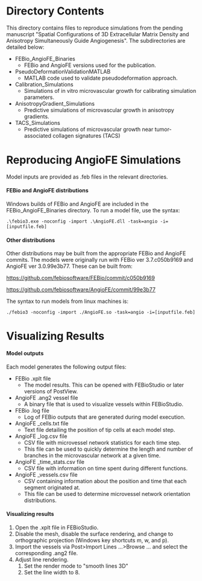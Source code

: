 # Directory Contents
This directory contains files to reproduce simulations from the pending manuscript "Spatial Configurations of 3D Extracellular Matrix Density and Anisotropy Simultaneously Guide Angiogenesis".
The subdirectories are detailed below:
* FEBio_AngioFE_Binaries
    * FEBio and AngioFE versions used for the publication.
* PseudoDeformationValidationMATLAB
    * MATLAB code used to validate pseudodeformation approach.
* Calibration_Simulations
    * Simulations of in vitro microvascular growth for calibrating simulation parameters.
* AnisotropyGradient_Simulations
    * Predictive simulations of microvascular growth in anisotropy gradients.
* TACS_Simulations
    * Predictive simulations of microvascular growth near tumor-associated collagen signatures (TACS)

# Reproducing AngioFE Simulations
Model inputs are provided as .feb files in the relevant directories.
#### FEBio and AngioFE distributions
Windows builds of FEBio and AngioFE are included in the FEBio_AngioFE_Binaries directory. To run a model file, use the syntax:

`.\febio3.exe -noconfig -import .\AngioFE.dll -task=angio -i=[inputfile.feb]`

#### Other distributions
Other distributions may be built from the appropriate FEBio and AngioFE commits. The models were originally run with FEBio ver 3.7.c050b9169 and AngioFE ver 3.0.99e3b77. These can be built from:

https://github.com/febiosoftware/FEBio/commit/c050b9169

https://github.com/febiosoftware/AngioFE/commit/99e3b77

The syntax to run models from linux machines is:

`./febio3 -noconfig -import ./AngioFE.so -task=angio -i=[inputfile.feb]`

# Visualizing Results
#### Model outputs
Each model generates the following output files:
* FEBio .xplt file
    * The model results. This can be opened with FEBioStudio or later versions of PostView.
* AngioFE .ang2 vessel file
    *  A binary file that is used to visualize vessels within FEBioStudio.
*  FEBio .log file
    *  Log of FEBio outputs that are generated during model execution.
*  AngioFE _cells.txt file
    *  Text file detailing the position of tip cells at each model step.
*  AngioFE _log.csv file
    *  CSV file with microvessel network statistics for each time step.
    *  This file can be used to quickly determine the length and number of branches in the microvascular network at a given time.
*  AngioFE _time_stats.csv file
    *  CSV file with information on time spent during different functions.
*  AngioFE _vessels.csv file
    *  CSV containing information about the position and time that each segment originated at.
    *  This file can be used to determine microvessel network orientation distributions.

#### Visualizing results
1. Open the .xplt file in FEBioStudio.
2. Disable the mesh, disable the surface rendering, and change to orthographic projection (Windows key shortcuts m, w, and p).
3. Import the vessels via Post>Import Lines ...>Browse ... and select the corresponding .ang2 file.
4. Adjust line rendering. 
    1. Set the render mode to "smooth lines 3D"
    2. Set the line width to 8.
